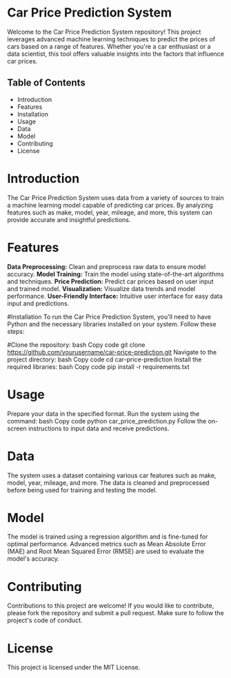# Car Price Prediction System
Welcome to the Car Price Prediction System repository! This project leverages advanced machine learning techniques to predict the prices of cars based on a range of features. Whether you're a car enthusiast or a data scientist, this tool offers valuable insights into the factors that influence car prices.

 <!-- Add an image link here if you have one -->

## Table of Contents
- Introduction
- Features
- Installation
- Usage
- Data
- Model
- Contributing
- License


# Introduction
The Car Price Prediction System uses data from a variety of sources to train a machine learning model capable of predicting car prices. By analyzing features such as make, model, year, mileage, and more, this system can provide accurate and insightful predictions.

# Features
**Data Preprocessing:** Clean and preprocess raw data to ensure model accuracy.
**Model Training:** Train the model using state-of-the-art algorithms and techniques.
**Price Prediction:** Predict car prices based on user input and trained model.
**Visualization:** Visualize data trends and model performance.
**User-Friendly Interface:** Intuitive user interface for easy data input and predictions.


#Installation
To run the Car Price Prediction System, you'll need to have Python and the necessary libraries installed on your system. Follow these steps:

#Clone the repository:
bash
Copy code
git clone https://github.com/yourusername/car-price-prediction.git
Navigate to the project directory:
bash
Copy code
cd car-price-prediction
Install the required libraries:
bash
Copy code
pip install -r requirements.txt


# Usage
Prepare your data in the specified format.
Run the system using the command:
bash
Copy code
python car_price_prediction.py
Follow the on-screen instructions to input data and receive predictions.


# Data
The system uses a dataset containing various car features such as make, model, year, mileage, and more. The data is cleaned and preprocessed before being used for training and testing the model.

# Model
The model is trained using a regression algorithm and is fine-tuned for optimal performance. Advanced metrics such as Mean Absolute Error (MAE) and Root Mean Squared Error (RMSE) are used to evaluate the model's accuracy.

# Contributing
Contributions to this project are welcome! If you would like to contribute, please fork the repository and submit a pull request. Make sure to follow the project's code of conduct.

# License
This project is licensed under the MIT License.
